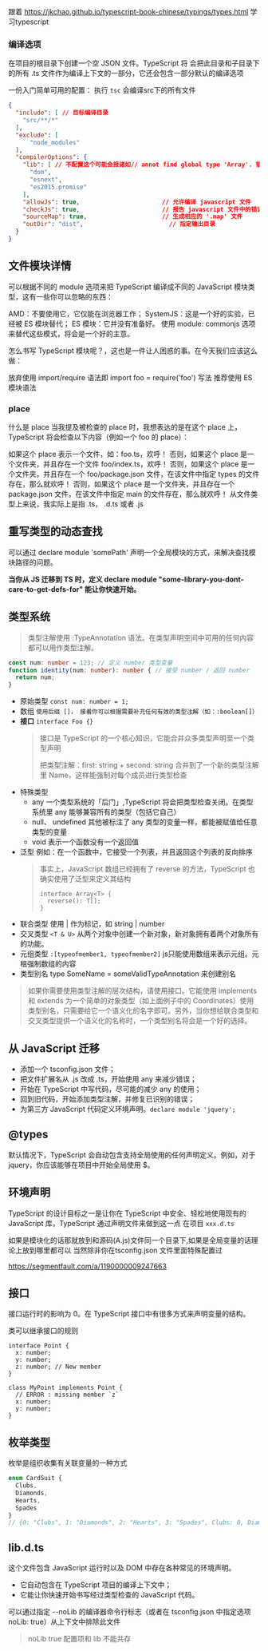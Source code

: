 跟着 https://jkchao.github.io/typescript-book-chinese/typings/types.html 学习typescript

### 编译选项
在项目的根目录下创建一个空 JSON 文件。TypeScript 将 会把此目录和子目录下的所有 .ts 文件作为编译上下文的一部分，它还会包含一部分默认的编译选项

一份入门简单可用的配置：
执行 `tsc` 会编译src下的所有文件
```json
{
  "include": [ // 目标编译目录
    "src/**/*"
  ],
  "exclude": [
      "node_modules"
  ],
  "compilerOptions": {
    "lib": [ // 不配置这个可能会报诸如// annot find global type 'Array'. 错误
      "dom",
      "esnext",
      "es2015.promise"
    ],
    "allowJs": true,                       // 允许编译 javascript 文件
    "checkJs": true,                       // 报告 javascript 文件中的错误
    "sourceMap": true,                     // 生成相应的 '.map' 文件
    "outDir": "dist",                        // 指定输出目录
  }
}
```
## 文件模块详情
可以根据不同的 module 选项来把 TypeScript 编译成不同的 JavaScript 模块类型，这有一些你可以忽略的东西：

AMD：不要使用它，它仅能在浏览器工作；
SystemJS：这是一个好的实验，已经被 ES 模块替代；
ES 模块：它并没有准备好。
使用 module: commonjs 选项来替代这些模式，将会是一个好的主意。

怎么书写 TypeScript 模块呢？，这也是一件让人困惑的事。在今天我们应该这么做：

放弃使用 import/require 语法即 import foo = require('foo') 写法
推荐使用 ES 模块语法

### place
什么是 place
当我提及被检查的 place 时，我想表达的是在这个 place 上，TypeScript 将会检查以下内容（例如一个 foo 的 place）：

如果这个 place 表示一个文件，如：foo.ts，欢呼！
否则，如果这个 place 是一个文件夹，并且存在一个文件 foo/index.ts，欢呼！
否则，如果这个 place 是一个文件夹，并且存在一个 foo/package.json 文件，在该文件中指定 types 的文件存在，那么就欢呼！
否则，如果这个 place 是一个文件夹，并且存在一个 package.json 文件，在该文件中指定 main 的文件存在，那么就欢呼！
从文件类型上来说，我实际上是指 .ts， .d.ts 或者 .js

## 重写类型的动态查找
可以通过 declare module 'somePath' 声明一个全局模块的方式，来解决查找模块路径的问题。

**当你从 JS 迁移到 TS 时，定义 declare module "some-library-you-dont-care-to-get-defs-for" 能让你快速开始。**


## 类型系统
> 类型注解使用 :TypeAnnotation 语法。在类型声明空间中可用的任何内容都可以用作类型注解。

```ts
const num: number = 123; // 定义 number 类型变量
function identity(num: number): number { // 接受 number / 返回 number
  return num;
}
```

- 原始类型 `const num: number = 1;`
- 数组 `使用后缀 []， 接着你可以根据需要补充任何有效的类型注解（如：:boolean[]）`
- **接口** `interface Foo {}`
  > 接口是 TypeScript 的一个核心知识，它能合并众多类型声明至一个类型声明
  > 
  > 把类型注解：first: string + second: string 合并到了一个新的类型注解里 Name，这样能强制对每个成员进行类型检查
- 特殊类型
  - any  一个类型系统的「后门」,TypeScript 将会把类型检查关闭。在类型系统里 any 能够兼容所有的类型（包括它自己）
  - null、 undefined 其他被标注了 any 类型的变量一样，都能被赋值给任意类型的变量
  - void 表示一个函数没有一个返回值
- 泛型  例如：在一个函数中，它接受一个列表，并且返回这个列表的反向排序
  > 事实上，JavaScript 数组已经拥有了 reverse 的方法，TypeScript 也确实使用了泛型来定义其结构
  > ```
  > interface Array<T> {
  >   reverse(): T[];
  > }
  > ```
- 联合类型 使用 | 作为标记，如 string | number
- 交叉类型 `<T & U>` 从两个对象中创建一个新对象，新对象拥有着两个对象所有的功能。
- 元组类型 `:[typeofmember1, typeofmember2]` js只能使用数组来表示元组。元租强制数组的内容
- 类型别名 type SomeName = someValidTypeAnnotation 来创建别名


> 如果你需要使用类型注解的层次结构，请使用接口。它能使用 implements 和 extends
> 为一个简单的对象类型（如上面例子中的 Coordinates）使用类型别名，只需要给它一个语义化的名字即可。另外，当你想给联合类型和交叉类型提供一个语义化的名称时，一个类型别名将会是一个好的选择。

## 从 JavaScript 迁移
- 添加一个 tsconfig.json 文件；
- 把文件扩展名从 .js 改成 .ts，开始使用 any 来减少错误；
- 开始在 TypeScript 中写代码，尽可能的减少 any 的使用；
- 回到旧代码，开始添加类型注解，并修复已识别的错误；
- 为第三方 JavaScript 代码定义环境声明。`declare module 'jquery';`

## @types
默认情况下，TypeScript 会自动包含支持全局使用的任何声明定义。例如，对于 jquery，你应该能够在项目中开始全局使用 $。

## 环境声明
TypeScript 的设计目标之一是让你在 TypeScript 中安全、轻松地使用现有的 JavaScript 库，TypeScript 通过声明文件来做到这一点
在项目 `xxx.d.ts`

如果是模块化的话那就放到和源码(A.js)文件同一个目录下,如果是全局变量的话理论上放到哪里都可以 当然除非你在tsconfig.json 文件里面特殊配置过

https://segmentfault.com/a/1190000009247663

## 接口
接口运行时的影响为 0。在 TypeScript 接口中有很多方式来声明变量的结构。

类可以继承接口的规则
```
interface Point {
  x: number;
  y: number;
  z: number; // New member
}

class MyPoint implements Point {
  // ERROR : missing member `z`
  x: number;
  y: number;
}
```

## 枚举类型
枚举是组织收集有关联变量的一种方式
```js
enum CardSuit {
  Clubs,
  Diamonds,
  Hearts,
  Spades
}
// {0: "Clubs", 1: "Diamonds", 2: "Hearts", 3: "Spades", Clubs: 0, Diamonds: 1, Hearts: 2, Spades: 3}
```

## lib.d.ts

这个文件包含 JavaScript 运行时以及 DOM 中存在各种常见的环境声明。

- 它自动包含在 TypeScript 项目的编译上下文中；
- 它能让你快速开始书写经过类型检查的 JavaScript 代码。

可以通过指定 --noLib 的编译器命令行标志（或者在 tsconfig.json 中指定选项 noLib: true）从上下文中排除此文件

> noLib true 配置项和 lib 不能共存
